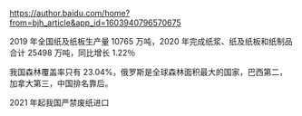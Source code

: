 https://author.baidu.com/home?from=bjh_article&app_id=1603940796570675

2019 年全国纸及纸板生产量 10765 万吨，2020 年完成纸浆、纸及纸板和纸制品合计 25498 万吨，同比增长 1.22％

我国森林覆盖率只有 23.04%，俄罗斯是全球森林面积最大的国家，巴西第二，加拿大第三，中国排名靠后。

2021 年起我国严禁废纸进口
